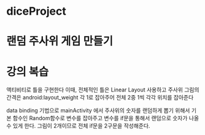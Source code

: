 # diceProject


# 랜덤 주사위 게임 만들기
# 강의 복습 


액티비티로 틀을 구현한다 이때, 전체적인 틀은 Linear Layout 사용하고 
주사위 그림의 간격은 android:layout_weight 각 1로 잡아주어 전체 2중 1씩 각각 위치를 잡아준다

data binding 기법으로 mainActivity 에서 주사위의 숫자를 랜덤하게 뽑기 위해서
기본 함수인 Random함수로 변수를 잡아주고 변수를 if문을 통해서 랜덤으로 숫자가 나올수 있게 한다. 
그림이 2개이므로 전체 if문을 2구문을 작성해준다.

